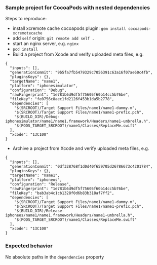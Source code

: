 
### Sample project for CocoaPods with nested dependencies

Steps to reproduce:
* install xcremote cache cocoapods plugin: `gem install cocoapods-xcremotecache`
* add `self` origin: `git remote add self .`
* start an nginx server, e.g. `nginx`
* `pod install`
* Build a project from Xcode and verify uploaded meta files, e.g. 


```
{
  "inputs": [],
  "generationCommit": "9b5fa7fb5479329c7056391c63a16f07ae60c4fb",
  "pluginsKeys": {},
  "targetName": "name1",
  "platform": "iphonesimulator",
  "configuration": "Debug",
  "rawFingerprint": "1e781b6d9df5f75605f60b14cc5b76be",
  "fileKey": "fe0756c8aec1fd2126f453b1da5b2778",
  "dependencies": [
    "$(SRCROOT)/Target Support Files/name1/name1-dummy.m",
    "$(SRCROOT)/Target Support Files/name1/name1-prefix.pch",
    "$(BUILD_DIR)/Debug-iphonesimulator/name1/name1.framework/Headers/name1-umbrella.h",
    "$(PODS_TARGET_SRCROOT)/name1/Classes/ReplaceMe.swift"
  ],
  "xcode": "13C100"
}
```

* Archive a project from Xcode and verify uploaded meta files, e.g. 


```
{
  "inputs": [],
  "generationCommit": "0df328768f1d0d40f659705d26786673c4201784",
  "pluginsKeys": {},
  "targetName": "name1",
  "platform": "iphoneos",
  "configuration": "Release",
  "rawFingerprint": "1e781b6d9df5f75605f60b14cc5b76be",
  "fileKey": "bab3ab4c1cb1328f0d6b83b318af7ff2",
  "dependencies": [
    "$(SRCROOT)/Target Support Files/name1/name1-dummy.m",
    "$(SRCROOT)/Target Support Files/name1/name1-prefix.pch",
    "$(BUILD_DIR)/Release-iphoneos/name1/name1.framework/Headers/name1-umbrella.h",
    "$(PODS_TARGET_SRCROOT)/name1/Classes/ReplaceMe.swift"
  ],
  "xcode": "13C100"
}
```

### Expected behavior

No absolute paths in the `dependencies` property